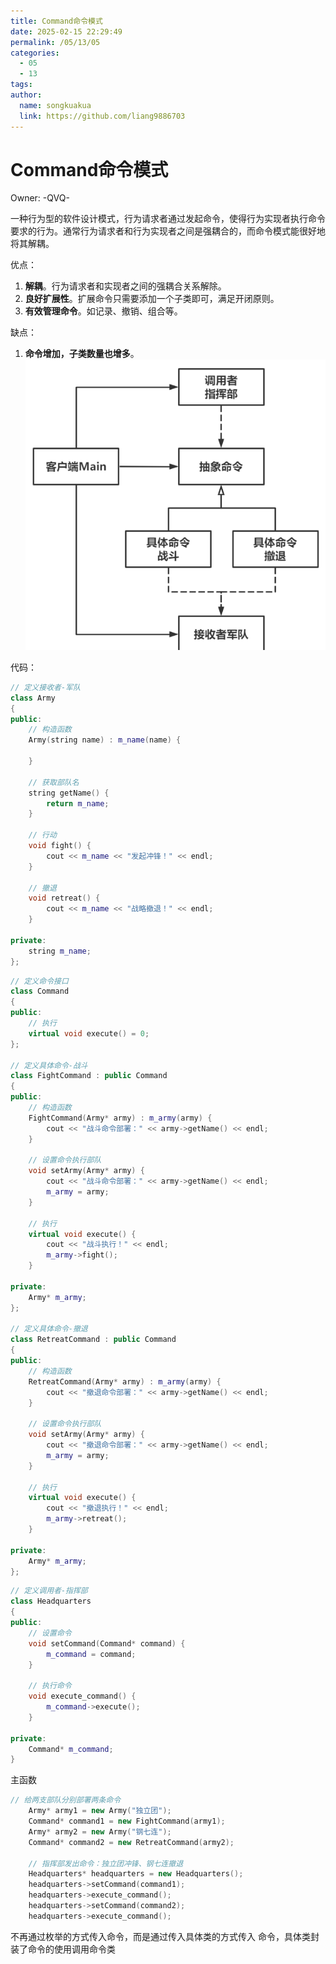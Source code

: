 ```yaml
---
title: Command命令模式
date: 2025-02-15 22:29:49
permalink: /05/13/05
categories: 
  - 05
  - 13
tags: 
author:
  name: songkuakua
  link: https://github.com/liang9886703
---
```

# Command命令模式

Owner: -QVQ-

一种行为型的软件设计模式，行为请求者通过发起命令，使得行为实现者执行命令要求的行为。通常行为请求者和行为实现者之间是强耦合的，而命令模式能很好地将其解耦。

优点：

1. **解耦**。行为请求者和实现者之间的强耦合关系解除。
2. **良好扩展性**。扩展命令只需要添加一个子类即可，满足开闭原则。
3. **有效管理命令**。如记录、撤销、组合等。

缺点：

1. **命令增加，子类数量也增多**。
![Untitled](./pic15.png)

代码：

```cpp
// 定义接收者-军队
class Army
{
public:
	// 构造函数
	Army(string name) : m_name(name) {
 
	}
 
	// 获取部队名
	string getName() {
		return m_name;
	}
 
	// 行动
	void fight() {
		cout << m_name << "发起冲锋！" << endl;
	}
 
	// 撤退
	void retreat() {
		cout << m_name << "战略撤退！" << endl;
	}
 
private:
	string m_name;
};
```

```cpp
// 定义命令接口
class Command 
{
public:
	// 执行
	virtual void execute() = 0;
};
 
// 定义具体命令-战斗
class FightCommand : public Command
{
public:
	// 构造函数
	FightCommand(Army* army) : m_army(army) {
		cout << "战斗命令部署：" << army->getName() << endl;
	}
 
	// 设置命令执行部队
	void setArmy(Army* army) {
		cout << "战斗命令部署：" << army->getName() << endl;
		m_army = army;
	}
 
	// 执行
	virtual void execute() {
		cout << "战斗执行！" << endl;
		m_army->fight();
	}
 
private:
	Army* m_army;
};
 
// 定义具体命令-撤退
class RetreatCommand : public Command
{
public:
	// 构造函数
	RetreatCommand(Army* army) : m_army(army) {
		cout << "撤退命令部署：" << army->getName() << endl;
	}
 
	// 设置命令执行部队
	void setArmy(Army* army) {
		cout << "撤退命令部署：" << army->getName() << endl;
		m_army = army;
	}
 
	// 执行
	virtual void execute() {
		cout << "撤退执行！" << endl;
		m_army->retreat();
	}
 
private:
	Army* m_army;
};
```

```cpp
// 定义调用者-指挥部
class Headquarters
{
public:
	// 设置命令
	void setCommand(Command* command) {
		m_command = command;
	}
 
	// 执行命令
	void execute_command() {
		m_command->execute();
	}
 
private:
	Command* m_command;
}
```

主函数

```cpp
// 给两支部队分别部署两条命令
	Army* army1 = new Army("独立团");
	Command* command1 = new FightCommand(army1);
	Army* army2 = new Army("钢七连");
	Command* command2 = new RetreatCommand(army2);
 
	// 指挥部发出命令：独立团冲锋、钢七连撤退
	Headquarters* headquarters = new Headquarters();
	headquarters->setCommand(command1);
	headquarters->execute_command();
	headquarters->setCommand(command2);
	headquarters->execute_command();
```

不再通过枚举的方式传入命令，而是通过传入具体类的方式传入 命令，具体类封装了命令的使用调用命令类